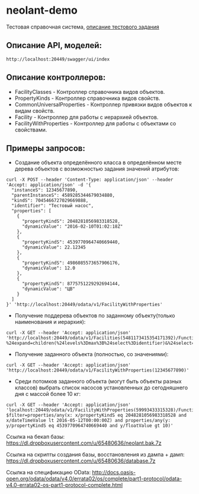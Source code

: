 # neolant-demo
Тестовая справочная система, [описание тестового задания](Docs/TestTask.pdf)

## Описание API, моделей:
```
http://localhost:20449/swagger/ui/index
```

## Описание контроллеров:
* FacilityClasses - Контроллер справочника видов объектов.
* PropertyKinds - Контроллер справочника видов свойств.
* CommonUniversalProperties - Контроллер привязки видов объектов к видам свойств.
* Facility - Контроллер для работы с иерархией объектов.
* FacilityWithProperties - Контроллер для работы с объектами со свойствами.

## Примеры запросов:
* Создание объекта определённого класса в определённом месте дерева объектов с возможностью задания значений атрибутов:
```
curl -X POST --header 'Content-Type: application/json' --header 'Accept: application/json' -d '{
  "instanceS": 12345677890,
  "parentInstanceS": 4589285344679034880,
  "kindS": 7045466727029669888,
  "identifier": "Тестовый насос",
  "properties": [
    {
      "propertyKindS": 2048281056983318528,
      "dynamicValue": "2016-02-10T01:02:18Z"
    },
    {
      "propertyKindS": 4539770964740669440,
      "dynamicValue": 22.12345
    },
    {
      "propertyKindS": 4986085573657906176,
      "dynamicValue": 12.0
    },
    {
      "propertyKindS": 8775751229292694144,
      "dynamicValue": "ЦВ"
    }
  ]
}' 'http://localhost:20449/odata/v1/FacilityWithProperties'
```

* Получение поддерева объектов по заданному объекту(только наименования и иерархия):
```
curl -X GET --header 'Accept: application/json' 'http://localhost:20449/odata/v1/Facilities(5481173415354171392)/Function.Hierarchy?%24expand=children(%24levels%3Dmax%3B%24select%3Didentifier)&%24select=identifier'
```

* Получение заданного объекта (полностью, со значениями):
```
curl -X GET --header 'Accept: application/json' 'http://localhost:20449/odata/v1/FacilityWithProperties(12345677890)'
```

* Среди потомков заданного объекта (могут быть объекты разных классов) выбрать список насосов установленных до сегодняшнего дня с массой более 10 кг:
```
curl -X GET --header 'Accept: application/json' 'localhost:20449/odata/v1/FacilityWithProperties(59993433315328)/Function.Descendants(kindS=7045466727029669888)?$filter=properties/any(x: x/propertyKindS eq 2048281056983318528 and x/dateTimeValue lt 2016-05-12T00:00:00Z) and properties/any(y: y/propertyKindS eq 4539770964740669440 and y/floatValue gt 10)'
```

Ссылка на бекап базы:
https://dl.dropboxusercontent.com/u/65480636/neolant.bak.7z

Ссылка на скрипты создания базы, восстановления из дампа + дамп:
https://dl.dropboxusercontent.com/u/65480636/database.7z

Ссылка на спецификацию OData:
http://docs.oasis-open.org/odata/odata/v4.0/errata02/os/complete/part1-protocol/odata-v4.0-errata02-os-part1-protocol-complete.html
